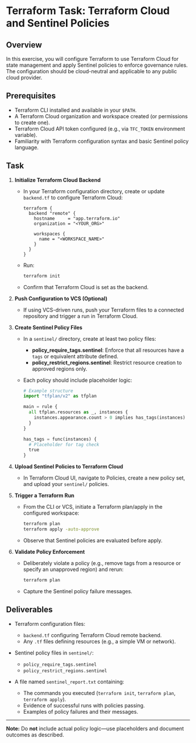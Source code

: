 # Terraform Task: Terraform Cloud and Sentinel Policies

## Overview

In this exercise, you will configure Terraform to use Terraform Cloud for state management and apply Sentinel policies to enforce governance rules. The configuration should be cloud-neutral and applicable to any public cloud provider.

## Prerequisites

* Terraform CLI installed and available in your `$PATH`.
* A Terraform Cloud organization and workspace created (or permissions to create one).
* Terraform Cloud API token configured (e.g., via `TFC_TOKEN` environment variable).
* Familiarity with Terraform configuration syntax and basic Sentinel policy language.

## Task

1. **Initialize Terraform Cloud Backend**

   * In your Terraform configuration directory, create or update `backend.tf` to configure Terraform Cloud:

     ```hcl
     terraform {
       backend "remote" {
         hostname     = "app.terraform.io"
         organization = "<YOUR_ORG>"

         workspaces {
           name = "<WORKSPACE_NAME>"
         }
       }
     }
     ```
   * Run:

     ```bash
     terraform init
     ```
   * Confirm that Terraform Cloud is set as the backend.

2. **Push Configuration to VCS (Optional)**

   * If using VCS-driven runs, push your Terraform files to a connected repository and trigger a run in Terraform Cloud.

3. **Create Sentinel Policy Files**

   * In a `sentinel/` directory, create at least two policy files:

     * **policy\_require\_tags.sentinel**: Enforce that all resources have a `tags` or equivalent attribute defined.
     * **policy\_restrict\_regions.sentinel**: Restrict resource creation to approved regions only.
   * Each policy should include placeholder logic:

     ```python
     # Example structure
     import "tfplan/v2" as tfplan

     main = rule {
       all tfplan.resources as _, instances {
         instances.appearance.count > 0 implies has_tags(instances)
       }
     }

     has_tags = func(instances) {
       # Placeholder for tag check
       true
     }
     ```

4. **Upload Sentinel Policies to Terraform Cloud**

   * In Terraform Cloud UI, navigate to Policies, create a new policy set, and upload your `sentinel/` policies.

5. **Trigger a Terraform Run**

   * From the CLI or VCS, initiate a Terraform plan/apply in the configured workspace:

     ```bash
     terraform plan
     terraform apply -auto-approve
     ```
   * Observe that Sentinel policies are evaluated before apply.

6. **Validate Policy Enforcement**

   * Deliberately violate a policy (e.g., remove tags from a resource or specify an unapproved region) and rerun:

     ```bash
     terraform plan
     ```
   * Capture the Sentinel policy failure messages.

## Deliverables

* Terraform configuration files:

  * `backend.tf` configuring Terraform Cloud remote backend.
  * Any `.tf` files defining resources (e.g., a simple VM or network).
* Sentinel policy files in `sentinel/`:

  * `policy_require_tags.sentinel`
  * `policy_restrict_regions.sentinel`
* A file named `sentinel_report.txt` containing:

  * The commands you executed (`terraform init`, `terraform plan`, `terraform apply`).
  * Evidence of successful runs with policies passing.
  * Examples of policy failures and their messages.

---

**Note:** Do **not** include actual policy logic—use placeholders and document outcomes as described.
